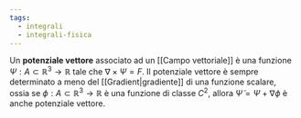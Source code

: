 ```yaml
---
tags:
  - integrali
  - integrali-fisica
---
```

Un **potenziale vettore** associato ad un [[Campo vettoriale]] è una funzione $\Psi:A\subset\mathbb{R}^3\rightarrow\mathbb{R}$ tale che $\nabla\times\Psi=F$. Il potenziale vettore è sempre determinato a meno del [[Gradient|gradiente]] di una funzione scalare, ossia se $\phi:A\subset\mathbb{R}^3\rightarrow\mathbb{R}$ è una funzione di classe $C^2$, allora $\tilde{\Psi} = \Psi + \nabla\phi$ è anche potenziale vettore.